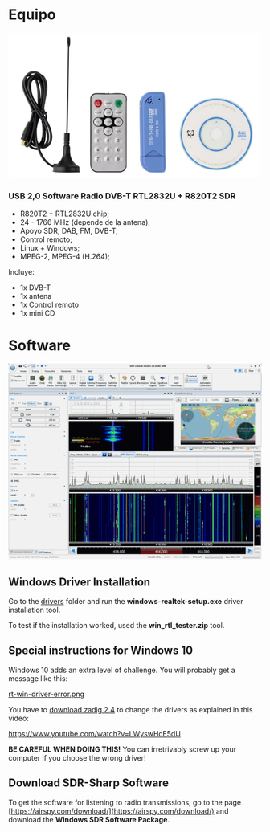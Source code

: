 # Equipo

<img src="img/sdr.820T2.1.png" width="500" />

### USB 2,0 Software Radio DVB-T RTL2832U + R820T2 SDR

- R820T2 + RTL2832U chip;
- 24 - 1766 MHz (depende de la antena);
- Apoyo SDR, DAB, FM, DVB-T;
- Control remoto;
- Linux + Windows;
- MPEG-2, MPEG-4 (H.264);

Incluye:
- 1x DVB-T
- 1x antena
- 1x Control remoto
- 1x mini CD 

# Software

<img src="img/sdr-radio.png" />

## Windows Driver Installation 

Go to the [drivers](drivers) folder and run the **windows-realtek-setup.exe** driver installation tool.

To test if the installation worked, used the **win_rtl_tester.zip** tool. 

## Special instructions for Windows 10

Windows 10 adds an extra level of challenge. You will probably get a message like this:

[rt-win-driver-error.png](rt-win-driver-error.png)

You have to [download zadig 2.4](https://zadig.akeo.ie/) to change the drivers as explained in this video:

https://www.youtube.com/watch?v=LWyswHcE5dU

**BE CAREFUL WHEN DOING THIS!** You can irretrivably screw up your computer if you choose the wrong driver!

## Download SDR-Sharp Software

To get the software for listening to radio transmissions, go to the page [https://airspy.com/download/](https://airspy.com/download/) and download the **Windows SDR Software Package**.


